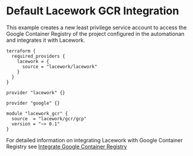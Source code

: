 # Default Lacework GCR Integration

This example creates a new least privilege service account to access the Google Container Registry of the project configured in the automationan and integrates it with Lacework.

```hcl
terraform {
  required_providers {
    lacework = {
      source = "lacework/lacework"
    }
  }
}

provider "lacework" {}

provider "google" {}

module "lacework_gcr" {
  source  = "lacework/gcr/gcp"
  version = "~> 0.1"
}
```

For detailed information on integrating Lacework with Google Container Registry see [Integrate Google Container Registry](https://support.lacework.com/hc/en-us/articles/360047770014-Integrate-Google-Container-Registry)

